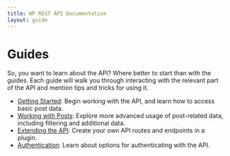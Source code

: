 ```yaml
---
title: WP REST API Documentation
layout: guide
---
```

Guides
======
So, you want to learn about the API? Where better to start than with the guides.
Each guide will walk you through interacting with the relevant part of the API
and mention tips and tricks for using it.

* [Getting Started][]: Begin working with the API, and learn how to access basic
  post data.
* [Working with Posts][]: Explore more advanced usage of post-related data,
  including filtering and additional data.
* [Extending the API][]: Create your own API routes and endpoints in a plugin.
* [Authentication][]: Learn about options for authenticating with the API.

[Getting Started]: guides/getting-started.html
[Working with Posts]: guides/working-with-posts.html
[Extending the API]: guides/extending.html
[Authentication]: guides/authentication.html
